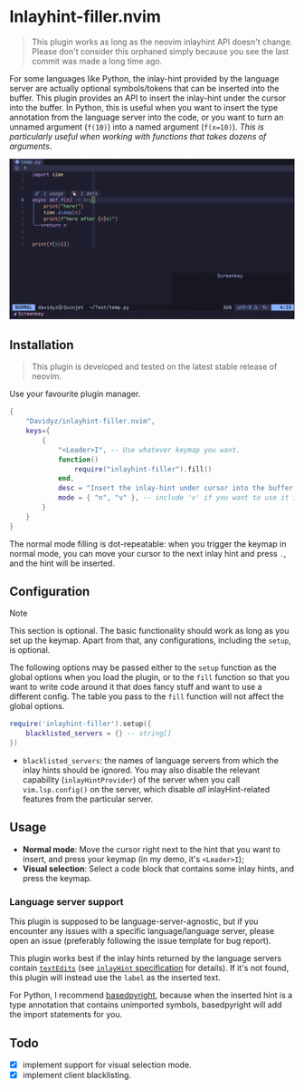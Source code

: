 # Inlayhint-filler.nvim 
> This plugin works as long as the neovim inlayhint API doesn't change.
> Please don't consider this orphaned simply because you see the last commit was made 
> a long time ago.

For some languages like Python, the inlay-hint provided by the language server
are actually optional symbols/tokens that can be inserted into the buffer. 
This plugin provides an API to insert the inlay-hint under the cursor into the
buffer.
In Python, this is useful when you want to insert the type annotation from the
language server into the code, or you want to turn an unnamed argument (`f(10)`)
into a named argument (`f(x=10)`). _This is particularly useful when working with
functions that takes dozens of arguments_.

![](./images/demo.gif)

## Installation 

> This plugin is developed and tested on the latest stable release of neovim.

Use your favourite plugin manager.
```lua
{
    "Davidyz/inlayhint-filler.nvim",
    keys={
        {
            "<Leader>I", -- Use whatever keymap you want.
            function()
                require("inlayhint-filler").fill()
            end,
            desc = "Insert the inlay-hint under cursor into the buffer.",
            mode = { "n", "v" }, -- include 'v' if you want to use it in visual selection mode
        }
    }
}
```

The normal mode filling is dot-repeatable: when you trigger the
keymap in normal mode, you can move your cursor to the next inlay hint and
press `.`, and the hint will be inserted.

## Configuration
> [!NOTE]
> This section is optional. The basic functionality should work as long as you 
> set up the keymap. Apart from that, any configurations, including the `setup`, is 
> optional.

The following options may be passed either to the `setup` function as the global
options when you load the plugin, or to the `fill` function so that you want to 
write code around it that does fancy stuff and want to use a different config. 
The table you pass to the `fill` function will not affect the global options.

```lua 
require('inlayhint-filler').setup({ 
    blacklisted_servers = {} -- string[]
})

```

- `blacklisted_servers`: the names of language servers from which the inlay hints should
  be ignored. You may also disable the relevant capability (`inlayHintProvider`)
  of the server when you call `vim.lsp.config()` on the server, which disable
  _all_ inlayHint-related features from the particular server.

## Usage 

- **Normal mode**: Move the cursor right next to the hint that you want to insert,
  and press your keymap (in my demo, it's `<Leader>I`);
- **Visual selection**: Select a code block that contains some inlay hints, and 
  press the keymap.

### Language server support
This plugin is supposed to be language-server-agnostic, but if you encounter any
issues with a specific language/language server, please open an issue (preferably
following the issue template for bug report). 

This plugin works best if the inlay hints returned by the language servers
contain [`textEdits`](https://microsoft.github.io/language-server-protocol/specifications/lsp/3.17/specification/#textEdit)
(see [`inlayHint` specification](https://microsoft.github.io/language-server-protocol/specifications/lsp/3.17/specification/#textDocument_inlayHint) 
for details). If it's not found, this plugin will instead use the `label` as the
inserted text.

For Python, I recommend [basedpyright](https://github.com/detachhead/basedpyright), 
because when the inserted hint is a type annotation that contains unimported
symbols, basedpyright will add the import statements for you.

## Todo 
- [x] implement support for visual selection mode.
- [x] implement client blacklisting.
